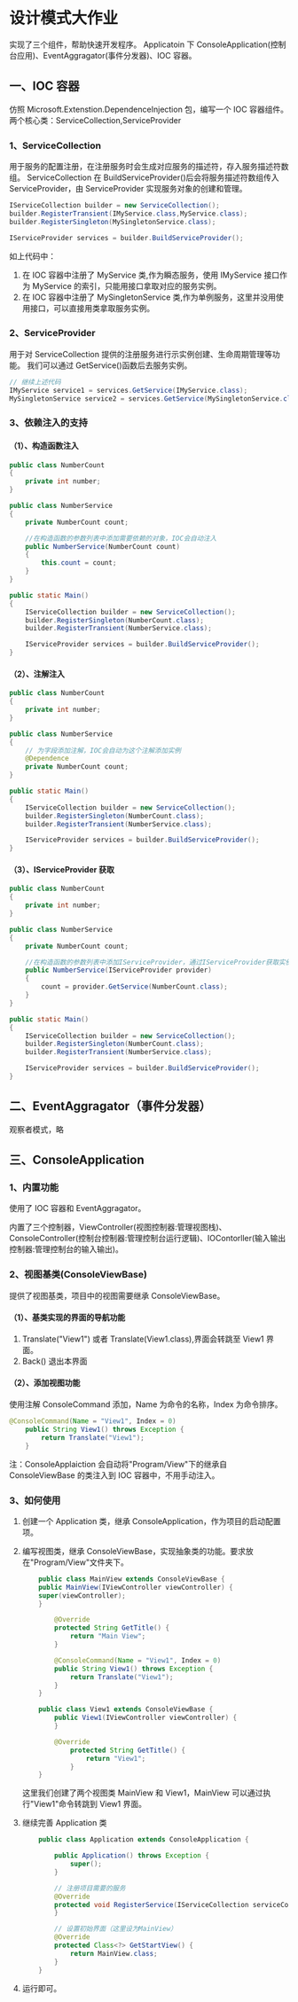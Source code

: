 # 设计模式大作业

实现了三个组件，帮助快速开发程序。
Applicatoin 下 ConsoleApplication(控制台应用)、EventAggragator(事件分发器)、IOC 容器。

## 一、IOC 容器

仿照 Microsoft.Extenstion.DependenceInjection 包，编写一个 IOC 容器组件。
两个核心类：ServiceCollection,ServiceProvider

### 1、ServiceCollection

用于服务的配置注册，在注册服务时会生成对应服务的描述符，存入服务描述符数组。
ServiceCollection 在 BuildServiceProvider()后会将服务描述符数组传入 ServiceProvider，由 ServiceProvider 实现服务对象的创建和管理。

```java
IServiceCollection builder = new ServiceCollection();
builder.RegisterTransient(IMyService.class,MyService.class);
builder.RegisterSingleton(MySingletonService.class);

IServiceProvider services = builder.BuildServiceProvider();
```

如上代码中：

1. 在 IOC 容器中注册了 MyService 类,作为瞬态服务，使用 IMyService 接口作为 MyService 的索引，只能用接口拿取对应的服务实例。
2. 在 IOC 容器中注册了 MySingletonService 类,作为单例服务，这里并没用使用接口，可以直接用类拿取服务实例。

### 2、ServiceProvider

用于对 ServiceCollection 提供的注册服务进行示实例创建、生命周期管理等功能。
我们可以通过 GetService()函数后去服务实例。

```java
// 继续上述代码
IMyService service1 = services.GetService(IMyService.class);
MySingletonService service2 = services.GetService(MySingletonService.class);
```

### 3、依赖注入的支持

#### （1）、构造函数注入

```java
public class NumberCount
{
    private int number;
}

public class NumberService
{
    private NumberCount count;

    //在构造函数的参数列表中添加需要依赖的对象，IOC会自动注入
    public NumberService(NumberCount count)
    {
        this.count = count;
    }
}

public static Main()
{
    IServiceCollection builder = new ServiceCollection();
    builder.RegisterSingleton(NumberCount.class);
    builder.RegisterTransient(NumberService.class);

    IServiceProvider services = builder.BuildServiceProvider();
}
```

#### （2）、注解注入

```java
public class NumberCount
{
    private int number;
}

public class NumberService
{
    // 为字段添加注解，IOC会自动为这个注解添加实例
    @Dependence
    private NumberCount count;
}

public static Main()
{
    IServiceCollection builder = new ServiceCollection();
    builder.RegisterSingleton(NumberCount.class);
    builder.RegisterTransient(NumberService.class);

    IServiceProvider services = builder.BuildServiceProvider();
}
```

#### （3）、IServiceProvider 获取

```java
public class NumberCount
{
    private int number;
}

public class NumberService
{
    private NumberCount count;

    //在构造函数的参数列表中添加IServiceProvider，通过IServiceProvider获取实例
    public NumberService(IServiceProvider provider)
    {
        count = provider.GetService(NumberCount.class);
    }
}

public static Main()
{
    IServiceCollection builder = new ServiceCollection();
    builder.RegisterSingleton(NumberCount.class);
    builder.RegisterTransient(NumberService.class);

    IServiceProvider services = builder.BuildServiceProvider();
}
```

## 二、EventAggragator（事件分发器）

观察者模式，略

## 三、ConsoleApplication

### 1、内置功能

使用了 IOC 容器和 EventAggragator。

内置了三个控制器，ViewController(视图控制器:管理视图栈)、ConsoleController(控制台控制器:管理控制台运行逻辑)、IOContorller(输入输出控制器:管理控制台的输入输出)。

### 2、视图基类(ConsoleViewBase)

提供了视图基类，项目中的视图需要继承 ConsoleViewBase。

#### （1）、基类实现的界面的导航功能

1. Translate("View1") 或者 Translate(View1.class),界面会转跳至 View1 界面。
2. Back() 退出本界面

#### （2）、添加视图功能

使用注解 ConsoleCommand 添加，Name 为命令的名称，Index 为命令排序。

```java
@ConsoleCommand(Name = "View1", Index = 0)
    public String View1() throws Exception {
        return Translate("View1");
    }
```

注：ConsoleApplaiction 会自动将"Program/View"下的继承自 ConsoleViewBase 的类注入到 IOC 容器中，不用手动注入。

### 3、如何使用

1.  创建一个 Application 类，继承 ConsoleApplication，作为项目的启动配置项。
2.  编写视图类，继承 ConsoleViewBase，实现抽象类的功能。要求放在"Program/View"文件夹下。

    ```java
        public class MainView extends ConsoleViewBase {
        public MainView(IViewController viewController) {
        super(viewController);
        }

            @Override
            protected String GetTitle() {
                return "Main View";
            }

            @ConsoleCommand(Name = "View1", Index = 0)
            public String View1() throws Exception {
                return Translate("View1");
            }
        }

        public class View1 extends ConsoleViewBase {
            public View1(IViewController viewController) {
            }

            @Override
                protected String GetTitle() {
                    return "View1";
                }
        }
    ```

    这里我们创建了两个视图类 MainView 和 View1，MainView 可以通过执行"View1"命令转跳到 View1 界面。

3.  继续完善 Application 类

    ```java
        public class Application extends ConsoleApplication {

            public Application() throws Exception {
                super();
            }

            // 注册项目需要的服务
            @Override
            protected void RegisterService(IServiceCollection serviceCollection) throws Exception {
            }

            // 设置初始界面（这里设为MainView）
            @Override
            protected Class<?> GetStartView() {
                return MainView.class;
            }
        }
    ```

4.  运行即可。
